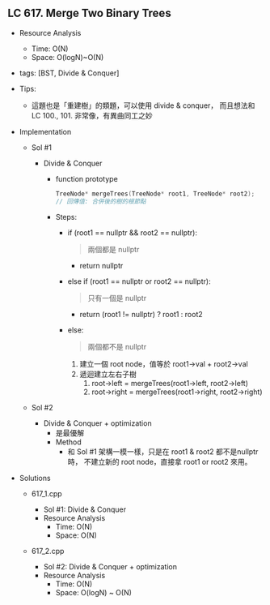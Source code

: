 ## LC 617. Merge Two Binary Trees
- Resource Analysis
    - Time: O(N)
    - Space: O(logN)~O(N)

- tags: [BST, Divide & Conquer]

- Tips: 
    - 這題也是「重建樹」的類題，可以使用 divide & conquer，
      而且想法和 LC 100., 101. 非常像，有異曲同工之妙  

- Implementation
    - Sol #1
        - Divide & Conquer
            - function prototype
                ```C++
                TreeNode* mergeTrees(TreeNode* root1, TreeNode* root2);
                // 回傳值: 合併後的樹的根節點
                ```
                
            - Steps:
                - if (root1 == nullptr && root2 == nullptr):
                    > 兩個都是 nullptr 
                    - return nullptr

                - else if (root1 == nullptr or root2 == nullptr):
                    > 只有一個是 nullptr 
                    - return (root1 != nullptr) ? root1 : root2

                - else:
                    > 兩個都不是 nullptr
                    1. 建立一個 root node，值等於 root1->val + root2->val
                    2. 遞迴建立左右子樹
                       1. root->left = mergeTrees(root1->left, root2->left)
                       2. root->right = mergeTrees(root1->right, root2->right)
    
    - Sol #2
        - Divide & Conquer + optimization
            - 是最優解
            - Method
                - 和 Sol #1 架構一模一樣，只是在 root1 & root2 都不是nullptr 時，
                  不建立新的 root node，直接拿 root1 or root2 來用。
                   
- Solutions
    - 617_1.cpp
        - Sol #1: Divide & Conquer
        - Resource Analysis
            - Time: O(N)
            - Space: O(N)
    
    - 617_2.cpp
        - Sol #2: Divide & Conquer + optimization
        - Resource Analysis
            - Time: O(N)
            - Space: O(logN) ~ O(N)